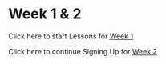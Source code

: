 # Week 1 & 2

Click here to start Lessons for [Week 1](signing-up.md)

Click here to continue Signing Up for [Week 2](signing-up.md#github)

